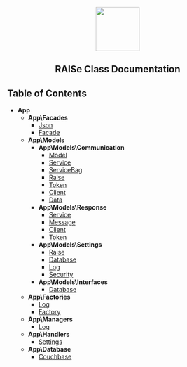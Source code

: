 <p align="center">
  <img src="http://imgur.com/iQU8c9L.png" width="100px"/>
</p>

<p align="center">
  <h2 align="center">RAISe Class Documentation</h2>
</p>

Table of Contents
-----------------

* **App**
    * **App\Facades**
        * [Json](App-Facades-Json.md)
        * [Facade](App-Facades-Facade.md)
    * **App\Models**
        * **App\Models\Communication**
            * [Model](App-Models-Communication-Model.md)
            * [Service](App-Models-Communication-Service.md)
            * [ServiceBag](App-Models-Communication-ServiceBag.md)
            * [Raise](App-Models-Communication-Raise.md)
            * [Token](App-Models-Communication-Token.md)
            * [Client](App-Models-Communication-Client.md)
            * [Data](App-Models-Communication-Data.md)
        * **App\Models\Response**
            * [Service](App-Models-Response-Service.md)
            * [Message](App-Models-Response-Message.md)
            * [Client](App-Models-Response-Client.md)
            * [Token](App-Models-Response-Token.md)
        * **App\Models\Settings**
            * [Raise](App-Models-Settings-Raise.md)
            * [Database](App-Models-Settings-Database.md)
            * [Log](App-Models-Settings-Log.md)
            * [Security](App-Models-Settings-Security.md)
        * **App\Models\Interfaces**
            * [Database](App-Models-Interfaces-Database.md)
    * **App\Factories**
        * [Log](App-Factories-Log.md)
        * [Factory](App-Factories-Factory.md)
    * **App\Managers**
        * [Log](App-Managers-Log.md)
    * **App\Handlers**
        * [Settings](App-Handlers-Settings.md)
    * **App\Database**
        * [Couchbase](App-Database-Couchbase.md)


